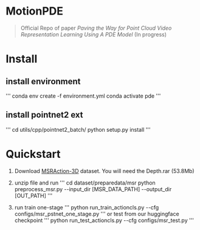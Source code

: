 # MotionPDE
> Official Repo of paper _Paving the Way for Point Cloud Video Representation Learning Using A PDE Model_
(In progress)

# Install
## install environment
'''
conda env create -f environment.yml
conda activate pde
'''
## install pointnet2 ext
'''
cd utils/cpp/pointnet2_batch/
python setup.py install
'''

# Quickstart
1. Download [MSRAction-3D](https://sites.google.com/view/wanqingli/data-sets/msr-action3d) dataset. You will need the Depth.rar (53.8Mb)

2. unzip file and run
'''
cd dataset/preparedata/msr
python preprocess_msr.py --input_dir [MSR_DATA_PATH] --output_dir [OUT_PATH]
'''

3. run train one-stage
'''
python run_train_actioncls.py --cfg configs/msr_pstnet_one_stage.py
'''
or test from our huggingface checkpoint
'''
python run_test_actioncls.py --cfg configs/msr_test.py
'''


